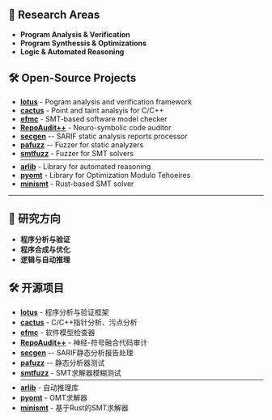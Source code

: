 ## 🔬 Research Areas

- **Program Analysis & Verification**
- **Program Synthessis & Optimizations**
- **Logic & Automated Reasoning**
  
## 🛠️ Open-Source Projects

- **[lotus](https://github.com/ZJU-Automated-Reasoning-Group/lotus)**  - Pogram analysis and verification framework
- **[cactus](https://github.com/ZJU-Automated-Reasoning-Group/cactus)** - Point and taint analsyis for C/C++ 
- **[efmc](https://github.com/ZJU-Automated-Reasoning-Group/efmc)**    -  SMT-based software model checker
- **[RepoAudit++](https://github.com/ZJU-Automated-Reasoning-Group/RepoAudit)** - Neuro-symbolic code auditor
- **[secgen](https://github.com/ZJU-Automated-Reasoning-Group/secgen)** -- SARIF static analysis reports processor
- **[pafuzz](https://github.com/ZJU-Automated-Reasoning-Group/pafuzz)**  -- Fuzzer for static analyzers
- **[smtfuzz](https://github.com/ZJU-Automated-Reasoning-Group/smtfuzz)**  - Fuzzer for SMT solvers
    <hr style="margin: 4px 0;">
- **[arlib](https://github.com/ZJU-Automated-Reasoning-Group/arlib)**  - Library for automated reasoning
- **[pyomt](https://github.com/ZJU-Automated-Reasoning-Group/pyomt)** - Library for Optimization Modulo Tehoeires
- **[minismt](https://github.com/ZJU-Automated-Reasoning-Group/minismt)** - Rust-based SMT solver


-----------------------------

## 🔬 研究方向

- **程序分析与验证**
- **程序合成与优化**
- **逻辑与自动推理**

## 🛠️ 开源项目

- **[lotus](https://github.com/ZJU-Automated-Reasoning-Group/lotus)**  - 程序分析与验证框架
- **[cactus](https://github.com/ZJU-Automated-Reasoning-Group/cactus)** - C/C++指针分析、污点分析 
- **[efmc](https://github.com/ZJU-Automated-Reasoning-Group/efmc)**    - 软件模型检查器
- **[RepoAudit++](https://github.com/ZJU-Automated-Reasoning-Group/RepoAudit)** - 神经-符号融合代码审计
- **[secgen](https://github.com/ZJU-Automated-Reasoning-Group/secgen)** -- SARIF静态分析报告处理
- **[pafuzz](https://github.com/ZJU-Automated-Reasoning-Group/pafuzz)**  -- 静态分析器测试
- **[smtfuzz](https://github.com/ZJU-Automated-Reasoning-Group/smtfuzz)** - SMT求解器模糊测试
      <hr style="margin: 4px 0;">
- **[arlib](https://github.com/ZJU-Automated-Reasoning-Group/arlib)**  - 自动推理库
- **[pyomt](https://github.com/ZJU-Automated-Reasoning-Group/pyomt)** - OMT求解器
- **[minismt](https://github.com/ZJU-Automated-Reasoning-Group/minismt)** - 基于Rust的SMT求解器



